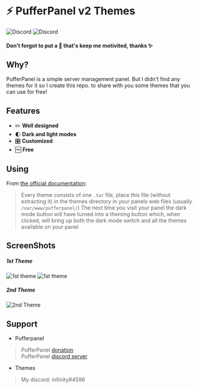 # ⚡ PufferPanel v2 Themes
![Discord](https://img.shields.io/discord/916564126950625280?label=Infinity%20Host&logo=discord&logoColor=white)
![Discord](https://img.shields.io/discord/291396338141364226?color=blue&label=PufferPanel&logo=discord&logoColor=white)
#### Don't forgot to put a 🌟 that's keep me motivited, thanks ✨

## Why?

PufferPanel is a simple server management panel. But I didn't find any themes for it so I create this repo. to share with you some themes that you can use for free!

## Features
* ✏️ **Well designed**
* 🌓 **Dark and light modes**
* 🎛 **Customized**
* 🆓 **Free**

## Using

From [the official documentation](https://docs.pufferpanel.com/en/latest/guides/themes.html):
> Every theme consists of one `.tar` file, place this file (without extracting it) in the themes directory in your panels web files (usually `/var/www/pufferpanel/`) The next time you visit your panel the dark mode button will have turned into a theming button which, when clicked, will bring up both the dark mode switch and all the themes available on your panel

## ScreenShots
##### 1st Theme
![1st theme](https://i.imgur.com/5u1c3Cq.png)
![1st theme](https://i.imgur.com/ijpcoeY.png)
##### 2nd Theme
![2nd Theme](https://i.imgur.com/wDt3mQ2.png)
## Support
* Pufferpanel
> PufferPanel [donation](https://opencollective.com/pufferpanel) <br>
> PufferPanel [discord server](https://discord.gg/v8dz49e) <br>
* Themes<br>
> My discord: infinity#4596
